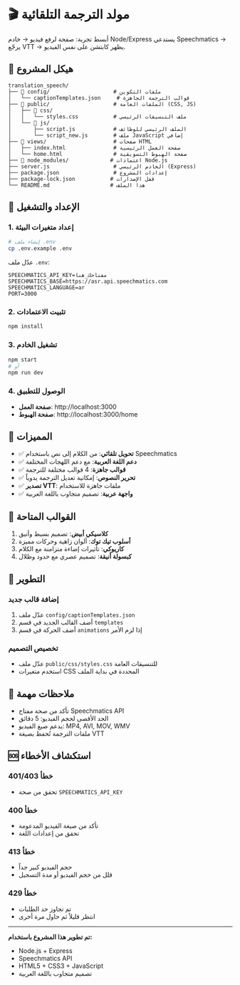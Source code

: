 # 🎬 مولد الترجمة التلقائية

أبسط تجربة: صفحة لرفع فيديو → خادم Node/Express يستدعي Speechmatics → يرجّع VTT → يظهر كابتشن على نفس الفيديو.

## 📁 هيكل المشروع

```
translation_speech/
├── 📁 config/                    # ملفات التكوين
│   └── captionTemplates.json     # قوالب الترجمة الجاهزة
├── 📁 public/                    # الملفات العامة (CSS, JS)
│   ├── 📁 css/
│   │   └── styles.css           # ملف التنسيقات الرئيسي
│   └── 📁 js/
│       ├── script.js            # الملف الرئيسي للوظائف
│       └── script_new.js        # ملف JavaScript إضافي
├── 📁 views/                     # صفحات HTML
│   ├── index.html               # صفحة العمل الرئيسية
│   └── home.html                # صفحة الهبوط التسويقية
├── 📁 node_modules/             # اعتمادات Node.js
├── server.js                    # الخادم الرئيسي (Express)
├── package.json                 # إعدادات المشروع
├── package-lock.json           # قفل الإصدارات
└── README.md                   # هذا الملف
```

## 🚀 الإعداد والتشغيل

### 1. إعداد متغيرات البيئة
```bash
# إنشاء ملف .env
cp .env.example .env
```

عدّل ملف `.env`:
```env
SPEECHMATICS_API_KEY=مفتاحك_هنا
SPEECHMATICS_BASE=https://asr.api.speechmatics.com
SPEECHMATICS_LANGUAGE=ar
PORT=3000
```

### 2. تثبيت الاعتمادات
```bash
npm install
```

### 3. تشغيل الخادم
```bash
npm start
# أو
npm run dev
```

### 4. الوصول للتطبيق
- **صفحة العمل**: http://localhost:3000
- **صفحة الهبوط**: http://localhost:3000/home

## 🎯 المميزات

- ✅ **تحويل تلقائي**: من الكلام إلى نص باستخدام Speechmatics
- ✅ **دعم اللغة العربية**: مع دعم اللهجات المختلفة
- ✅ **قوالب جاهزة**: 4 قوالب مختلفة للترجمة
- ✅ **تحرير النصوص**: إمكانية تعديل الترجمة يدوياً
- ✅ **تصدير VTT**: ملفات جاهزة للاستخدام
- ✅ **واجهة عربية**: تصميم متجاوب باللغة العربية

## 🎨 القوالب المتاحة

1. **كلاسيكي أبيض**: تصميم بسيط وأنيق
2. **أسلوب تيك توك**: ألوان زاهية وحركات مميزة
3. **كاريوكي**: تأثيرات إضاءة متزامنة مع الكلام
4. **كبسولة أنيقة**: تصميم عصري مع حدود وظلال

## 🔧 التطوير

### إضافة قالب جديد
1. عدّل ملف `config/captionTemplates.json`
2. أضف القالب الجديد في قسم `templates`
3. أضف الحركة في قسم `animations` إذا لزم الأمر

### تخصيص التصميم
- عدّل ملف `public/css/styles.css` للتنسيقات العامة
- استخدم متغيرات CSS المحددة في بداية الملف

## 📝 ملاحظات مهمة

- تأكد من صحة مفتاح Speechmatics API
- الحد الأقصى لحجم الفيديو: 5 دقائق
- يدعم صيغ الفيديو: MP4, AVI, MOV, WMV
- ملفات الترجمة تُحفظ بصيغة VTT

## 🆘 استكشاف الأخطاء

### خطأ 401/403
- تحقق من صحة `SPEECHMATICS_API_KEY`

### خطأ 400
- تأكد من صيغة الفيديو المدعومة
- تحقق من إعدادات اللغة

### خطأ 413
- حجم الفيديو كبير جداً
- قلل من حجم الفيديو أو مدة التسجيل

### خطأ 429
- تم تجاوز حد الطلبات
- انتظر قليلاً ثم حاول مرة أخرى

---

**تم تطوير هذا المشروع باستخدام:**
- Node.js + Express
- Speechmatics API
- HTML5 + CSS3 + JavaScript
- تصميم متجاوب باللغة العربية